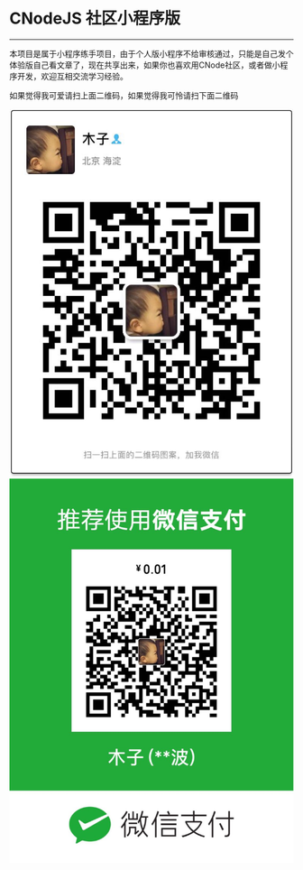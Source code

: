 # CNodeJS 社区小程序版
---

本项目是属于小程序练手项目，由于个人版小程序不给审核通过，只能是自己发个体验版自己看文章了，现在共享出来，如果你也喜欢用CNode社区，或者做小程序开发，欢迎互相交流学习经验。

如果觉得我可爱请扫上面二维码，如果觉得我可怜请扫下面二维码

![](qrcode.jpg)
![](pay.jpg)
